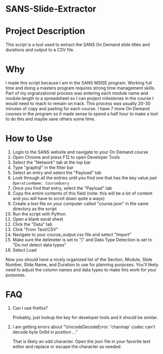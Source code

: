 # SANS-Slide-Extractor

# Project Description
This script is a tool used to extract the SANS On Demand slide titles and durations and output to a CSV file.

# Why
I made this script because I am in the SANS MSISE program. Working full time and doing a masters program requires strong time management skills. Part of my orgnaizational process was entering each module name and module length to a spreadsheet so I can project milestones in the course I would need to reach to remain on track. This process was usually 20-30 minutes of copy and pasting for each course. I have 7 more On Demand courses in the program so it made sense to spend a half hour to make a tool to do this and maybe save others some time.

# How to Use
1. Login to the SANS website and navigate to your On Demand course
2. Open Chrome and press F12 to open Developer Tools
3. Select the "Network" tab at the top bar
4. Type "graphql" in the filter bar
5. Select an entry and select the "Payload" tab
6. Look through all the entries until you find one that has the key value pair `OperationName: CourseQuery`
7. Once you find that entry, select the "Payload" tab
8. Copy the entire contents of this field (note: this will be a lot of content and you will have to scroll down quite a ways)
9. Create a text file on your computer called "course.json" in the same directory as the script
10. Run the script with Python
11. Open a blank excel sheet
12. Click the "Data" tab
13. Click "From Text/CSV"
14. Navigate to your course_output.csv file and select "Import"
15. Make sure the delimeter is set to "|" and Data Type Detection is set to "Do not detect data types"
16. Select Load

Now you should have a nicely organized list of the Section, Module, Slide Number, Slide Name, and Duration to use for planning purposes. You'll likely need to adjust the column names and data types to make this work for your purposes.


# FAQ

1. Can I use firefox?
   
   Probably, just lookup the key for developer tools and it should be similar.

2. I am getting errors about "UnicodeDecodeError: 'charmap' codec can't decode byte 0x9d in position ..."
   
   That is likely an odd character. Open the json file in your favorite text editor and replace or escape the character as needed.
